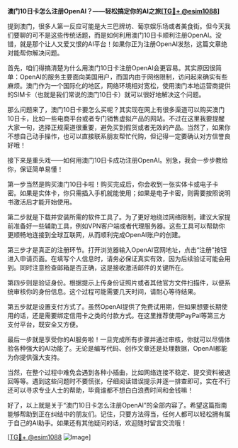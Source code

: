 **澳门10日卡怎么注册OpenAI？——轻松搞定你的AI之旅[[TG💪+ @esim1088](https://t.me/s/esim1088)]**

提到澳门，很多人第一反应可能是大三巴牌坊、葡京娱乐场或者美食街。但今天我们要聊的可不是这些传统话题，而是如何利用澳门10日卡顺利注册OpenAI。没错，就是那个让人又爱又恨的AI平台！如果你正为注册OpenAI发愁，这篇文章绝对能帮你解决问题。

首先，咱们得搞清楚为什么用澳门10日卡注册OpenAI会更容易。其实原因很简单：OpenAI的服务主要面向美国用户，而国内由于网络限制，访问起来确实有些麻烦。澳门作为一个国际化的地区，网络环境相对宽松，使用澳门本地运营商提供的SIM卡（也就是我们常说的澳门10日卡）就可以很好地解决这个问题。

那么问题来了，澳门10日卡要怎么买呢？其实现在网上有很多渠道可以购买澳门10日卡，比如一些电商平台或者专门销售虚拟产品的网站。不过在这里我要提醒大家一句，选择正规渠道很重要，避免买到假货或者无效的产品。当然了，如果你不想自己动手操作，也可以直接联系朋友帮忙代购，但记得一定要确认对方信誉良好哦！

接下来是重头戏——如何用澳门10日卡成功注册OpenAI。别急，我会一步步教给你，保证简单易懂！

第一步当然是购买澳门10日卡啦！购买完成后，你会收到一张实体卡或电子卡密。如果是实体卡，你只需插入手机就能使用；如果是电子卡密，则需要按照说明书激活后才能开始使用。

第二步就是下载并安装所需的软件工具了。为了更好地绕过网络限制，建议大家提前准备好一些辅助工具，例如VPN客户端或者代理服务器。这些工具可以帮助你更顺畅地连接到全球互联网，从而顺利完成OpenAI账户的创建。

第三步才是真正的注册环节。打开浏览器输入OpenAI官网地址，点击“注册”按钮进入申请页面。在填写个人信息时，请务必保证真实有效，因为后续验证可能会用到。同时注意检查邮箱是否正确，这是接收激活邮件的关键所在。

第四步则是验证身份。根据提示上传身份证照片或者其他官方文件扫描件，以便系统审核你的身份信息。这个过程可能需要几天时间，请耐心等待结果。

第五步就是设置支付方式了。虽然OpenAI提供了免费试用期，但如果想要长期使用的话，还是需要绑定信用卡之类的付款方式。在这里推荐使用PayPal等第三方支付平台，既安全又方便。

最后一步就是享受你的AI服务啦！一旦完成所有步骤并通过审核，你就可以尽情体验各种强大的AI功能了。无论是编写代码、创作文章还是处理数据，OpenAI都能为你提供强大支持。

当然，在整个过程中难免会遇到各种小插曲，比如网络连接不稳定、提交资料被退回等等。遇到这些问题时不要慌张，仔细阅读错误提示并逐一排查即可。实在不行还可以寻求专业人士的帮助，毕竟谁都不想白白浪费时间和金钱嘛！

好了，以上就是关于“澳门10日卡怎么注册OpenAI”的全部内容了。希望这篇指南能够帮助到正在纠结中的朋友们。记住，只要方法得当，任何人都可以轻松拥有属于自己的AI助手。如果还有其他疑问的话，欢迎随时留言交流哦！

[[TG💪+ @esim1088](https://t.me/s/esim1088) ![Image](https://i.postimg.cc/4NQfJmqS/Snipaste-2025-05-13-00-14-12.png)]